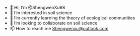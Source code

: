 - 👋 Hi, I’m @ShengwenXu98
- 👀 I’m interested in soil science
- 🌱 I’m currently learning the theory of ecological communities
- 💞️ I’m looking to collaborate on soil science
- 📫 How to reach me Shengwenxu@outlook.com

<!---
ShengwenXu98/ShengwenXu98 is a ✨ special ✨ repository because its `README.md` (this file) appears on your GitHub profile.
You can click the Preview link to take a look at your changes.
--->
